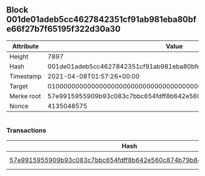 ## Block 001de01adeb5cc4627842351cf91ab981eba80bfe66f27b7f65195f322d30a30

Attribute | Value
--- | ---
Height | 7897
Hash | 001de01adeb5cc4627842351cf91ab981eba80bfe66f27b7f65195f322d30a30
Timestamp | 2021-04-08T01:57:26+00:00
Target | 0100000000000000000000000000000000000000000000000000000000000000
Merke root | 57e9915955909b93c083c7bbc654fdff8b642e560c874b79b847ef956255ac9c
Nonce | 4135048575

```

```

### Transactions

Hash | Amount
--- | ---
[57e9915955909b93c083c7bbc654fdff8b642e560c874b79b847ef956255ac9c](57e9915955909b93c083c7bbc654fdff8b642e560c874b79b847ef956255ac9c.md) | 10.00000000 SKEPTI 
